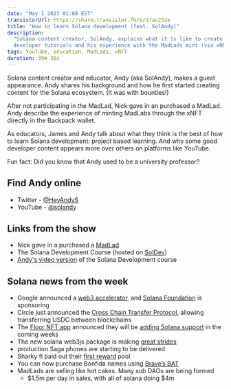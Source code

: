 ```yaml
---
date: "May 1 2023 01:00 EST"
transistorUrl: https://share.transistor.fm/e/1fac252e
title: "How to learn Solana development (feat. SolAndy)"
description:
  "Solana content creator, SolAndy, explains what it is like to create Solana
  developer tutorials and his experience with the MadLads mint (via xNFT)."
tags: YouTube, education, MadLads, xNFT
duration: 39m 38s
---
```


Solana content creator and educator, Andy (aka SolAndy), makes a guest
appearance. Andy shares his background and how he first started creating content
for the Solana ecosystem. (It was with bounties!)

After not participating in the MadLad, Nick gave in an purchased a MadLad. Andy
describe the experience of minting MadLabs through the xNFT directly in the
Backpack wallet.

As educators, James and Andy talk about what they think is the best of how to
learn Solana development: project based learning. And why some good developer
content appears more over others on platforms like YouTube.

Fun fact: Did you know that Andy used to be a university professor?

## Find Andy online

- Twitter - [@HeyAndyS](https://twitter.com/HeyAndyS)
- YouTube - [@solandy](http://www.youtube.com/solandy)

## Links from the show

- Nick gave in a purchased a [MadLad](https://www.madlads.com/)
- The Solana Development Course (hosted on [SolDev](https://soldev.app/course))
- [Andy's video version](https://www.youtube.com/playlist?list=PLmAMfj0qP2wwfnuRJQge2ss4sJxnhIqyt)
  of the Solana Development course

## Solana news from the week

- Google announced a [web3 accelerator](https://cloud.google.com/startup/web3),
  and
  [Solana Foundation](https://twitter.com/SolanaFndn/status/1650916410967703557)
  is sponsoring
- Circle just announced the
  [Cross Chain Transfer Protocol](https://www.circle.com/en/cross-chain-transfer-protocol),
  allowing transferring USDC between blockchains
- The [Floor NFT app](https://twitter.com/floor) announced they will be
  [adding Solana support](https://decrypt.co/137634/solana-nfts-come-to-portfolio-app-floor-amid-mad-lads-boom)
  in the coming weeks
- The new solana web3js package is making
  [great strides](https://twitter.com/steveluscher/status/1650794809035210752)
- production Saga phones are starting to be delivered
- Sharky fi paid out their
  [first reward](https://twitter.com/DegenerateNews/status/1651483557322448897?t=CkRH2ViSoqHg25leWOJiiw&s=19)
  pool
- You can now purchase Bonfida names using
  [Brave’s BAT](https://twitter.com/bonfida/status/1651591589108629504)
- MadLads are selling like hot cakes. Many sub DAOs are being formed
  - $1.5m per day in sales, with all of solana doing $4m
